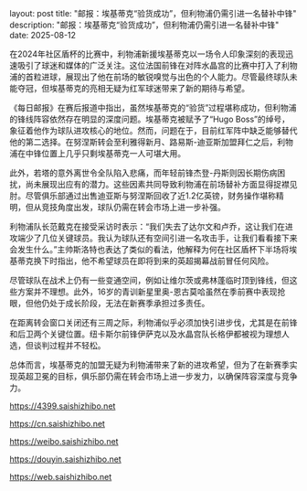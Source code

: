 layout: post title: "邮报：埃基蒂克“验货成功”，但利物浦仍需引进一名替补中锋" description: "邮报：埃基蒂克“验货成功”，但利物浦仍需引进一名替补中锋" date: 2025-08-12

在2024年社区盾杯的比赛中，利物浦新援埃基蒂克以一场令人印象深刻的表现迅速吸引了球迷和媒体的广泛关注。这位法国前锋在对阵水晶宫的比赛中打入了利物浦的首粒进球，展现出了他在前场的敏锐嗅觉与出色的个人能力。尽管最终球队未能夺冠，但埃基蒂克的亮相无疑为红军球迷带来了新的期待与希望。

《每日邮报》在赛后报道中指出，虽然埃基蒂克的“验货”过程堪称成功，但利物浦的锋线阵容依然存在明显的深度问题。埃基蒂克被赋予了“Hugo Boss”的绰号，象征着他作为球队进攻核心的地位。然而，问题在于，目前红军阵中缺乏能够替代他的第二选择。在努涅斯转会至利雅得新月、路易斯-迪亚斯加盟拜仁之后，利物浦在中锋位置上几乎只剩埃基蒂克一人可堪大用。

此外，若塔的意外离世令全队陷入悲痛，而年轻前锋杰登-丹斯则因长期伤病困扰，尚未展现出应有的潜力。这些因素共同导致利物浦在前场替补方面显得捉襟见肘。尽管俱乐部通过出售迪亚斯与努涅斯回收了近1.2亿英镑，财务操作堪称精明，但从竞技角度出发，球队仍需在转会市场上进一步补强。

利物浦队长范戴克在接受采访时表示：“我们失去了达尔文和卢乔，这让我们在进攻端少了几位关键球员。我认为球队还有空间引进一名攻击手，让我们看看接下来会发生什么。”主帅斯洛特也表达了类似的看法，他解释为何在社区盾杯下半场将埃基蒂克换下时指出，他不希望球员在即将到来的英超揭幕战前冒任何风险。

尽管球队在战术上仍有一些变通空间，例如让维尔茨或弗林蓬临时顶到锋线，但这些方案并不理想。此外，16岁的青训新星里奥-恩古莫哈虽然在季前赛中表现抢眼，但他仍处于成长阶段，无法在新赛季承担过多责任。

在距离转会窗口关闭还有三周之际，利物浦似乎必须加快引进步伐，尤其是在前锋和后卫两个关键位置。纽卡斯尔前锋伊萨克以及水晶宫队长格伊都被视为理想人选，但谈判过程并不轻松。

总体而言，埃基蒂克的加盟无疑为利物浦带来了新的进攻希望，但为了在新赛季实现英超卫冕的目标，俱乐部仍需在转会市场上进一步发力，以确保阵容深度与竞争力。

https://4399.saishizhibo.net

https://cn.saishizhibo.net

https://weibo.saishizhibo.net

https://douyin.saishizhibo.net

https://web.saishizhibo.net